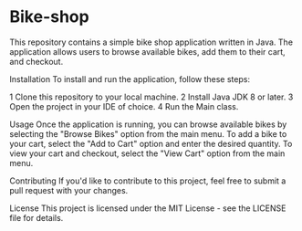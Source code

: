 # Bike-shop
This repository contains a simple bike shop application written in Java. The application allows users to browse available bikes, add them to their cart, and checkout.

Installation
To install and run the application, follow these steps:

1 Clone this repository to your local machine.
2 Install Java JDK 8 or later.
3 Open the project in your IDE of choice.
4 Run the Main class.

Usage
Once the application is running, you can browse available bikes by selecting the "Browse Bikes" option from the main menu. 
To add a bike to your cart, select the "Add to Cart" option and enter the desired quantity. 
To view your cart and checkout, select the "View Cart" option from the main menu.

Contributing
If you'd like to contribute to this project, feel free to submit a pull request with your changes.

License
This project is licensed under the MIT License - see the LICENSE file for details.
